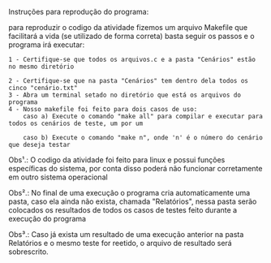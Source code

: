 Instruções para reprodução do programa:


para reproduzir o codigo da atividade fizemos um arquivo Makefile que facilitará a vida (se utilizado de forma correta)
    basta seguir os passos e o programa irá executar:


	1 - Certifique-se que todos os arquivos.c e a pasta "Cenários" estão no mesmo diretório

	2 - Certifique-se que na pasta "Cenários" tem dentro dela todos os cinco "cenário.txt"
	3 - Abra um terminal setado no diretório que está os arquivos do programa
	4 - Nosso makefile foi feito para dois casos de uso:
		caso a) Execute o comando "make all" para compilar e executar para todos os cenários de teste, um por um

		caso b) Execute o comando "make n", onde 'n' é o número do cenário que deseja testar



Obs¹.: O codigo da atividade foi feito para linux e possui funções específicas do sistema, por conta disso poderá não funcionar corretamente em outro sistema operacional



Obs².: No final de uma execução o programa cria automaticamente uma pasta, caso ela ainda não exista, chamada "Relatórios", nessa pasta serão colocados os resultados de todos os casos de testes feito durante a execução do programa

Obs³.: Caso já exista um resultado de uma execução anterior na pasta Relatórios e o mesmo teste for reetido, o arquivo de resultado será sobrescrito.
